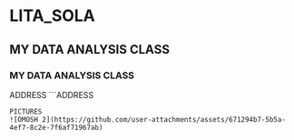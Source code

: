 # LITA_SOLA
## MY DATA ANALYSIS CLASS
### MY DATA ANALYSIS CLASS
ADDRESS ```ADDRESS
```
PICTURES
![OMOSH 2](https://github.com/user-attachments/assets/671294b7-5b5a-4ef7-8c2e-7f6af71967ab)
